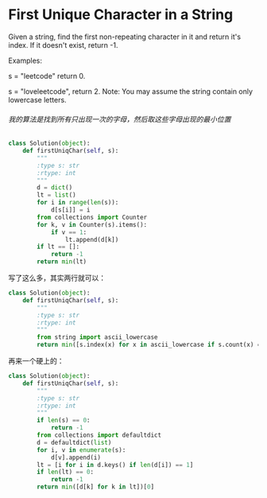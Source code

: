 # First Unique Character in a String

Given a string, find the first non-repeating character in it and return it's index. If it doesn't exist, return -1.

Examples:

s = "leetcode"
return 0.

s = "loveleetcode",
return 2.
Note: You may assume the string contain only lowercase letters.

###### 我的算法是找到所有只出现一次的字母，然后取这些字母出现的最小位置

```python
class Solution(object):
    def firstUniqChar(self, s):
        """
        :type s: str
        :rtype: int
        """
        d = dict()
        lt = list()
        for i in range(len(s)):
            d[s[i]] = i
        from collections import Counter
        for k, v in Counter(s).items():
            if v == 1:
                lt.append(d[k])
        if lt == []:
            return -1
        return min(lt)
```

写了这么多，其实两行就可以：
```python
class Solution(object):
    def firstUniqChar(self, s):
        """
        :type s: str
        :rtype: int
        """
        from string import ascii_lowercase
        return min([s.index(x) for x in ascii_lowercase if s.count(x) == 1] or [-1])
```

再来一个硬上的：

```python
class Solution(object):
    def firstUniqChar(self, s):
        """
        :type s: str
        :rtype: int
        """
        if len(s) == 0:
            return -1
        from collections import defaultdict
        d = defaultdict(list)
        for i, v in enumerate(s):
            d[v].append(i)
        lt = [i for i in d.keys() if len(d[i]) == 1]
        if len(lt) == 0:
            return -1
        return min([d[k] for k in lt])[0]
```
